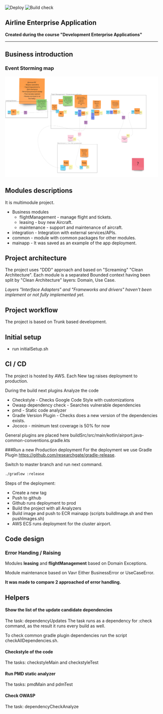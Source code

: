 ![Deploy](https://github.com/ogarose/enterprise-airport/actions/workflows/aws_production_deploy.yml/badge.svg)
![Build check](https://github.com/ogarose/enterprise-airport/actions/workflows/gradle_build.yml/badge.svg)


## Airline Enterprise Application
**Created during the course "Development Enterprise Applications"**

---
## Business introduction
### Event Storming map
![](./airline_company_modules.jpg)

## Modules descriptions
It is multimodule project.

- Business modules
  - flightManagement - manage flight and tickets.
  - leasing - buy new Aircraft.
  - maintenance - support and maintenance of aircraft.
- integration - Integration with external services/APIs.
- common - module with common packages for other modules.
- mainapp - It was saved as an example of the app deployment.

## Project architecture
The project uses "DDD" approach and based on "Screaming" "Clean Architecture". 
Each module is a separated Bounded context having been split by "Clean Architecture" layers: Domain, Use Case.

_Layers "Interface Adapters" and "Frameworks and drivers" haven't been implement or not fully implemented yet._  

## Project workflow

The project is based on Trunk based development.  

## Initial setup
- run initialSetup.sh

## CI / CD

The project is hosted by AWS. Each New tag raises deployment to production.

During the build next plugins Analyze the code

- Checkstyle - Checks Google Code Style with customizations
- Owasp dependency check - Searches vulnerable dependencies
- pmd - Static code analyzer
- Gradle Version Plugin  - Checks does a new version of the dependencies exists.
- Jococo - minimum test coverage is 50% for now 

General plugins are placed here buildSrc/src/main/kotlin/airport.java-common-conventions.gradle.kts

###Run a new Production deployment
For the deployment we use Gradle Plugin https://github.com/researchgate/gradle-release. 

Switch to master branch and run next command.
```bash
./gradlew :release
```

Steps of the deployment:

- Create a new tag
- Push to github
- Github runs deployment to prod
- Build the project with all Analyzers 
- Build image and push to ECR mainapp  (scripts buildImage.sh and then pushImages.sh)
- AWS ECS runs deployment for the cluster airport. 

## Code design
### Error Handing / Raising
Modules **leasing** and **flightManagement** based on Domain Exceptions.

Module maintenance based on Vavr Either BusinessError or UseCaseError.

__It was made to compare 2 approached of error handling.__

## Helpers 

#### Show the list of the update candidate dependencies
The task: dependencyUpdates
The task runs as a dependency for :check command, as the result it runs every build as well.

To check common gradle plugin dependencies run the script checkAllDependencies.sh.  

#### Checkstyle of the code
The tasks: checkstyleMain and checkstyleTest

#### Run PMD static analyzer
The tasks: pmdMain and pdmTest

#### Check OWASP
The task: dependencyCheckAnalyze 